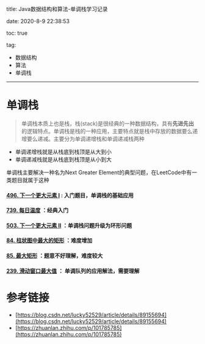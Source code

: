 title:  Java数据结构和算法-单调栈学习记录

date: 2020-8-9 22:38:53

toc: true

tag: 

- 数据结构
- 算法
- 单调栈

----------


# 单调栈

> 单调栈本质上也是栈，栈(stack)是很经典的一种数据结构，具有**先进先出**的逻辑特点。单调栈是栈的一种应用，主要特点就是栈中存放的数据要么递增要么递减。主要分为单调递增栈和单调递减栈两种

- 单调递增栈就是从栈底到栈顶是从大到小
- 单调递减栈就是从栈底到栈顶是从小到大

单调栈主要解决一种名为Next Greater Element的典型问题，在LeetCode中有一类题目就属于这种



#### [496. 下一个更大元素 I](https://leetcode-cn.com/problems/next-greater-element-i/) : 入门题目，单调栈的基础应用

#### [739. 每日温度](https://leetcode-cn.com/problems/daily-temperatures/) ：经典入门

#### [503. 下一个更大元素 II](https://leetcode-cn.com/problems/next-greater-element-ii/) ：单调栈问题升级为环形问题  

#### [84. 柱状图中最大的矩形](https://leetcode-cn.com/problems/largest-rectangle-in-histogram/) ：难度增加

#### [85. 最大矩形](https://leetcode-cn.com/problems/maximal-rectangle/) ：题意不好理解，难度较大

#### [239. 滑动窗口最大值](https://leetcode-cn.com/problems/sliding-window-maximum/)  ： 单调队列的应用解法，需要理解









# 参考链接

- [https://blog.csdn.net/lucky52529/article/details/89155694](https://blog.csdn.net/lucky52529/article/details/89155694)
- [https://zhuanlan.zhihu.com/p/101785785](https://zhuanlan.zhihu.com/p/101785785)
